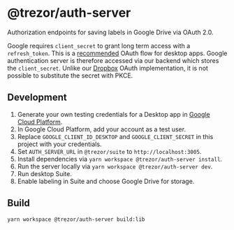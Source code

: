 # @trezor/auth-server

Authorization endpoints for saving labels in Google Drive via OAuth 2.0.

Google requires `client_secret` to grant long term access with a `refresh_token`. This is a [recommended](https://developers.google.com/identity/protocols/oauth2/native-app) OAuth flow for desktop apps. Google authentication server is therefore accessed via our backend which stores the `client_secret`. Unlike our [Dropbox](https://developers.dropbox.com/oauth-guide) OAuth implementation, it is not possible to substitute the secret with PKCE.

## Development

1. Generate your own testing credentials for a Desktop app in [Google Cloud Platform](https://console.cloud.google.com/apis/credentials).
1. In Google Cloud Platform, add your account as a test user.
1. Replace `GOOGLE_CLIENT_ID_DESKTOP` and `GOOGLE_CLIENT_SECRET` in this project with your credentials.
1. Set `AUTH_SERVER_URL` in `@trezor/suite` to `http://localhost:3005`.
1. Install dependencies via `yarn workspace @trezor/auth-server install`.
1. Run the server locally via `yarn workspace @trezor/auth-server dev`.
1. Run desktop Suite.
1. Enable labeling in Suite and choose Google Drive for storage.

## Build

`yarn workspace @trezor/auth-server build:lib`

